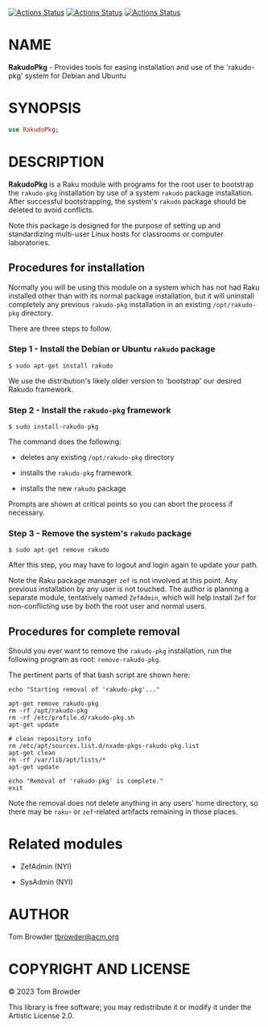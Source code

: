 [![Actions Status](https://github.com/tbrowder/RakudoPkg/actions/workflows/linux.yml/badge.svg)](https://github.com/tbrowder/RakudoPkg/actions) [![Actions Status](https://github.com/tbrowder/RakudoPkg/actions/workflows/macos.yml/badge.svg)](https://github.com/tbrowder/RakudoPkg/actions) [![Actions Status](https://github.com/tbrowder/RakudoPkg/actions/workflows/windows.yml/badge.svg)](https://github.com/tbrowder/RakudoPkg/actions)

NAME
====

**RakudoPkg** - Provides tools for easing installation and use of the 'rakudo-pkg' system for Debian and Ubuntu

SYNOPSIS
========

```raku
use RakudoPkg;
```

DESCRIPTION
===========

**RakudoPkg** is a Raku module with programs for the root user to bootstrap the `rakudo-pkg` installation by use of a system `rakudo` package installation. After successful bootstrapping, the system's `rakudo` package should be deleted to avoid conflicts.

Note this package is designed for the purpose of setting up and standardizing multi-user Linux hosts for classrooms or computer laboratories.

Procedures for installation
---------------------------

Normally you will be using this module on a system which has not had Raku installed other than with its normal package installation, but it will uninstall completely any previous `rakudo-pkg` installation in an existing `/opt/rakudo-pkg` directory.

There are three steps to follow.

### Step 1 - Install the Debian or Ubuntu `rakudo` package

    $ sudo apt-get install rakudo

We use the distribution's likely older version to 'bootstrap' our desired Rakudo framework.

### Step 2 - Install the `rakudo-pkg` framework

    $ sudo install-rakudo-pkg

The command does the following:

  * deletes any existing `/opt/rakudo-pkg` directory

  * installs the `rakudo-pkg` framework

  * installs the new `rakudo` package

Prompts are shown at critical points so you can abort the process if necessary.

### Step 3 - Remove the system's `rakudo` package

    $ sudo apt-get remove rakudo

After this step, you may have to logout and login again to update your path.

Note the Raku package manager `zef` is not involved at this point. Any previous installation by any user is not touched. The author is planning a separate module, tentatively named `ZefAdmin`, which will help install `Zef` for non-conflicting use by both the root user and normal users.

Procedures for **complete** removal
-----------------------------------

Should you ever want to remove the `rakudo-pkg` installation, run the following program as root: `remove-rakudo-pkg`.

The pertinent parts of that bash script are shown here:

    echo "Starting removal of 'rakudo-pkg'..."

    apt-get remove rakudo-pkg
    rm -rf /opt/rakudo-pkg
    rm -rf /etc/profile.d/rakudo-pkg.sh
    apt-get update

    # clean repository info
    rm /etc/apt/sources.list.d/nxadm-pkgs-rakudo-pkg.list
    apt-get clean
    rm -rf /var/lib/apt/lists/*
    apt-get update

    echo "Removal of 'rakudo-pkg' is complete."
    exit

Note the removal does not delete anything in any users' home directory, so there may be `raku`- or `zef`-related artifacts remaining in those places.

Related modules
===============

  * ZefAdmin (NYI)

  * SysAdmin (NYI)

AUTHOR
======

Tom Browder <tbrowder@acm.org>

COPYRIGHT AND LICENSE
=====================

© 2023 Tom Browder

This library is free software; you may redistribute it or modify it under the Artistic License 2.0.

